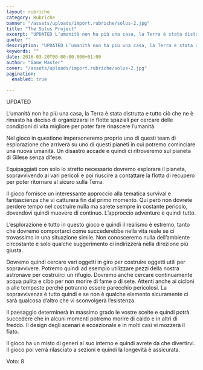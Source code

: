 ```yaml
---
layout: rubriche
category: Rubriche
banner: "/assets/uploads/import.rubriche/solus-2.jpg"
title: "The Solus Project"
excerpt: "UPDATED L’umanità non ha più una casa, la Terra è stata distrutta e tutto ciò che ne è rimasto ha deciso di organizzarsi in flotte spaziali per cercare delle condizioni di vita migliore per poter fare rinascere l’umanità. Nel gioco in questione impersoneremo proprio uno di questi team di esplorazione che arriverà su uno di [&hellip"
quote: ""
description: "UPDATED L’umanità non ha più una casa, la Terra è stata distrutta e tutto ciò che ne è rimasto ha deciso di organizzarsi in flotte spaziali per cercare delle condizioni di vita migliore per poter fare rinascere l’umanità. Nel gioco in questione impersoneremo proprio uno di questi team di esplorazione che arriverà su uno di [&hellip"
keywords: ""
date: 2016-03-20T00:00:00.000+01:00
author: "Game Master"
cover: "/assets/uploads/import.rubriche/solus-2.jpg"
pagination:
  enabled: true

---
```


UPDATED

L’umanità non ha più una casa, la Terra è stata distrutta e tutto ciò che ne è rimasto ha deciso di organizzarsi in flotte spaziali per cercare delle condizioni di vita migliore per poter fare rinascere l’umanità.

Nel gioco in questione impersoneremo proprio uno di questi team di esplorazione che arriverà su uno di questi pianeti in cui potremo cominciare una nuova umanità. Un disastro accade e quindi ci ritroveremo sul pianeta di Gilese senza difese.

Equipaggiati con solo lo stretto necessario dovremo esplorare il pianeta, sopravvivendo ai vari pericoli e poi riuscire a contattare la flotta di recupero per poter ritornare al sicuro sulla Terra.

Il gioco fornisce un interessante approccio alla tematica survival e fantascienza che vi catturerà fin dal primo momento. Qui però non dovrete perdere tempo nel costruire nulla ma sarete sempre in costante pericolo, dovendovi quindi muovere di continuo. L’approccio adventure è quindi tutto.

L’esplorazione è tutto in questo gioco e quindi il realismo è estremo, tanto che dovremo comportarci come succederebbe nella vita reale se ci trovassimo in una situazione simile. Non conosceremo nulla dell’ambiente circostante e solo qualche suggerimento ci indirizzerà nella direzione più giusta.

Dovremo quindi cercare vari oggetti in giro per costruire oggetti utili per sopravvivere. Potremo quindi ad esempio utilizzare pezzi della nostra astronave per costruirci un rifugio. Dovremo anche cercare continuamente acqua pulita e cibo per non morire di fame o di sete. Attenti anche ai cicloni o alle tempeste perché potranno essere parecchio pericolosi. La sopravvivenza è tutto quindi e se non è qualche elemento sicuramente ci sarà qualcosa d’altro che vi sconvolgerà l’esistenza.

Il paesaggio determinerà in massimo grado le vostre scelte e quindi potrà succedere che in alcuni momenti potremo morire di caldo e in altri di freddo. Il design degli scenari è eccezionale e in molti casi vi mozzerà il fiato.

Il gioco ha un misto di generi al suo interno e quindi avrete da che divertirvi. Il gioco poi verrà rilasciato a sezioni e quindi la longevità è assicurata.

Voto: 8